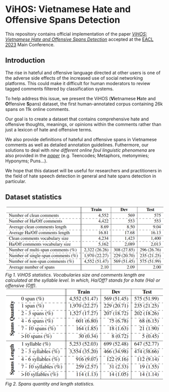 # ViHOS: Vietnamese Hate and Offensive Spans Detection
This repository contains official implementation of the paper [*ViHOS: Vietnamese Hate and Offensive Spans Detection*]() accepted at the [EACL 2023]() Main Conference.

## Introduction
The rise in hateful and offensive language directed at other users is one of the adverse side effects of the increased use of social networking platforms. This could make it difficult for human moderators to review tagged comments filtered by classification systems.

To help address this issue, we present the ViHOS (**Vi**etnamese **H**ate and **O**ffensive **S**pans) dataset, the first human-annotated corpus containing 26k spans on 11k online comments.

Our goal is to create a dataset that contains comprehensive hate and offensive thoughts, meanings, or opinions within the comments rather than just a lexicon of hate and offensive terms.

We also provide definitions of hateful and offensive spans in Vietnamese comments as well as detailed annotation guidelines. Futhermore, our solutions to deal with *nine different online foul linguistic phenomena* are also provided in the [*paper*]() (e.g. Teencodes; Metaphors, metonymies; Hyponyms; Puns...).

We hope that this dataset will be useful for researchers and practitioners in the field of hate speech detection in general and hate spans detection in particular.

## Dataset statistics
![ViHOS statistics. Vocabularies size and comments length are calculated at the syllable level](images/vihos_stats.png)
*Fig 1. ViHOS statistics. Vocabularies size and comments length are calculated at the syllable level. In which, Ha/Off? stands for a hate (Ha) or offensive (Off).*
![Spans statistics](images/spans_stats.png)
*Fig 2. Spans quantity and length statistics.*

##